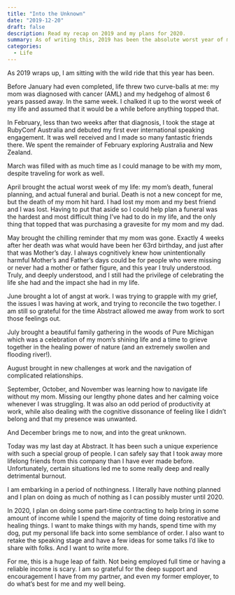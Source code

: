 ```yaml
---
title: "Into the Unknown"
date: "2019-12-20"
draft: false
description: Read my recap on 2019 and my plans for 2020.
summary: As of writing this, 2019 has been the absolute worst year of my life. The perspective has changed dramatically on life, which brings us to 2020 and my journey into the unknown.
categories:
  - Life
---
```

As 2019 wraps up, I am sitting with the wild ride that this year has been.

Before January had even completed, life threw two curve-balls at me: my mom was diagnosed with cancer (AML) and my hedgehog of almost 6 years passed away. In the same week. I chalked it up to the worst week of my life and assumed that it would be a while before anything topped that.

In February, less than two weeks after that diagnosis, I took the stage at RubyConf Australia and debuted my first ever international speaking engagement. It was well received and I made so many fantastic friends there. We spent the remainder of February exploring Australia and New Zealand.

March was filled with as much time as I could manage to be with my mom, despite traveling for work as well.

April brought the actual worst week of my life: my mom’s death, funeral planning, and actual funeral and burial. Death is not a new concept for me, but the death of my mom hit hard. I had lost my mom and my best friend and I was lost. Having to put that aside so I could help plan a funeral was the hardest and most difficult thing I’ve had to do in my life, and the only thing that topped that was purchasing a gravesite for my mom and my dad.

May brought the chilling reminder that my mom was gone. Exactly 4 weeks after her death was what would have been her 63rd birthday, and just after that was Mother’s day. I always cognitively knew how unintentionally harmful Mother’s and Father’s days could be for people who were missing or never had a mother or father figure, and this year I truly understood. Truly, and deeply understood, and I still had the privilege of celebrating the life she had and the impact she had in my life.

June brought a lot of angst at work. I was trying to grapple with my grief, the issues I was having at work, and trying to reconcile the two together. I am still so grateful for the time Abstract allowed me away from work to sort those feelings out.

July brought a beautiful family gathering in the woods of Pure Michigan which was a celebration of my mom’s shining life and a time to grieve together in the healing power of nature (and an extremely swollen and flooding river!).

August brought in new challenges at work and the navigation of complicated relationships.

September, October, and November was learning how to navigate life without my mom. Missing our lengthy phone dates and her calming voice whenever I was struggling. It was also an odd period of productivity at work, while also dealing with the cognitive dissonance of feeling like I didn’t belong and that my presence was unwanted.

And December brings me to now, and into the great unknown.

Today was my last day at Abstract. It has been such a unique experience with such a special group of people. I can safely say that I took away more lifelong friends from this company than I have ever made before. Unfortunately, certain situations led me to some really deep and really detrimental burnout.

I am embarking in a period of nothingness. I literally have nothing planned and I plan on doing as much of nothing as I can possibly muster until 2020.

In 2020, I plan on doing some part-time contracting to help bring in some amount of income while I spend the majority of time doing restorative and healing things. I want to make things with my hands, spend time with my dog, put my personal life back into some semblance of order. I also want to retake the speaking stage and have a few ideas for some talks I’d like to share with folks. And I want to write more.

For me, this is a huge leap of faith. Not being employed full time or having a reliable income is scary. I am so grateful for the deep support and encouragement I have from my partner, and even my former employer, to do what’s best for me and my well being.